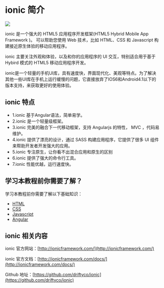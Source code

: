 # ionic 简介

![](http://www.runoob.com/wp-content/uploads/2015/08/framework_ionic.jpg)

ionic 是一个强大的 HTML5 应用程序开发框架(HTML5 Hybrid Mobile App Framework )。 可以帮助您使用 Web 技术，比如 HTML、CSS 和 Javascript 构建接近原生体验的移动应用程序。

ionic 主要关注外观和体验，以及和你的应用程序的 UI 交互，特别适合用于基于 Hybird 模式的 HTML5 移动应用程序开发。

ionic是一个轻量的手机UI库，具有速度快，界面现代化、美观等特点。为了解决其他一些UI库在手机上运行缓慢的问题，它直接放弃了IOS6和Android4.1以下的版本支持，来获取更好的使用体验。

## ionic 特点

*   1.ionic 基于Angular语法，简单易学。
*   2.ionic 是一个轻量级框架。
*   3.ionic 完美的融合下一代移动框架，支持 Angularjs 的特性， MVC ，代码易维护。
*   4.ionic 提供了漂亮的设计，通过 SASS 构建应用程序，它提供了很多 UI 组件来帮助开发者开发强大的应用。
*   5.ionic 专注原生，让你看不出混合应用和原生的区别
*   6.ionic 提供了强大的命令行工具。
*   7.ionic 性能优越，运行速度快。

## 学习本教程前你需要了解？

学习本教程前你需要了解以下基础知识：

*   [HTML](/html/html-tutorial.html)
*   [CSS](/css/css-tutorial.html)
*   [Javascript](/js/js-tutorial.html)
*   [Angular](/angular/angular-tutorial.html)

## ionic 相关内容

ionic 官方网站：[http://ionicframework.com/](http://ionicframework.com/)

ionic 官方文档：[http://ionicframework.com/docs/](http://ionicframework.com/docs/)

Github 地址：[https://github.com/driftyco/ionic](https://github.com/driftyco/ionic)

